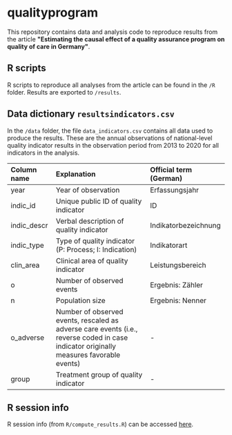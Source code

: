 # qualityprogram

This repository contains data and analysis code to reproduce results from the article **"Estimating the causal effect of a quality assurance program on quality of care in Germany"**.

## R scripts

R scripts to reproduce all analyses from the article can be found in the `/R` folder. Results are exported to `/results`.

## Data dictionary `resultsindicators.csv`

In the `/data` folder, the file `data_indicators.csv` contains all data used to produce the results. These are the annual observations of national-level quality indicator results in the observation period from 2013 to 2020 for all indicators in the analysis.

|Column name |Explanation                                                                                                                             |Official term (German) |
|:-----------|:---------------------------------------------------------------------------------------------------------------------------------------|:----------------------|
|year        |Year of observation                                                                                                                     |Erfassungsjahr         |
|indic_id    |Unique public ID of quality indicator                                                                                                   |ID                     |
|indic_descr |Verbal description of quality indicator                                                                                                 |Indikatorbezeichnung   |
|indic_type  |Type of quality indicator (P: Process; I: Indication)                                                                                   |Indikatorart           |
|clin_area   |Clinical area of quality indicator                                                                                                      |Leistungsbereich       |
|o           |Number of observed events                                                                                                               |Ergebnis: Zähler       |
|n           |Population size                                                                                                                         |Ergebnis: Nenner       |
|o_adverse   |Number of observed events, rescaled as adverse care events (i.e., reverse coded in case indicator originally measures favorable events) |-                      |
|group       |Treatment group of quality indicator                                                                                                    |-                      |

## R session info

R session info (from `R/compute_results.R`) can be accessed <a href="sessionInfo.txt">here</a>.
